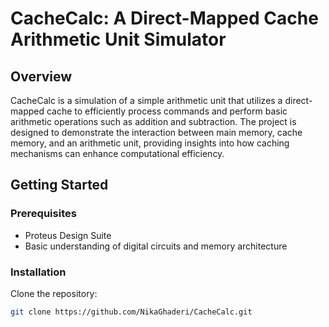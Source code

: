 # CacheCalc: A Direct-Mapped Cache Arithmetic Unit Simulator

## Overview
CacheCalc is a simulation of a simple arithmetic unit that utilizes a direct-mapped cache to efficiently process commands and perform basic arithmetic operations such as addition and subtraction. The project is designed to demonstrate the interaction between main memory, cache memory, and an arithmetic unit, providing insights into how caching mechanisms can enhance computational efficiency.

## Getting Started

### Prerequisites
- Proteus Design Suite
- Basic understanding of digital circuits and memory architecture

### Installation
Clone the repository:
   ```bash
   git clone https://github.com/NikaGhaderi/CacheCalc.git
